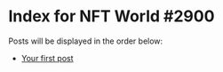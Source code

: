 # Index for NFT World #2900
Posts will be displayed in the order below:

- [Your first post](./001-first.md)

